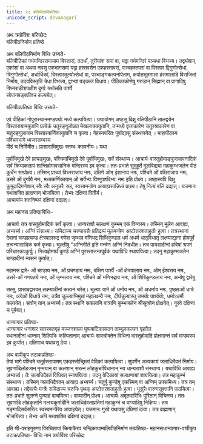 ```yaml
---
title: २३ बलिपीठादिप्रतिष्ठा
unicode_script: devanagari
---
```


अथ त्रयोविंशः परिच्छेदः  
बलिपीठनिर्माण प्रतिष्ठे  

अथ बलिपीठनिर्माण विधिः उच्यते-  
बलिपीठिकां गर्भमन्दिरसमायाम विस्तारां, तदर्धां, तुरीयांश समां वा, यद्वा गर्भमन्दिरं  पञ्चधा विभज्य। तद्व्यंशाम् एकांशां वा अथवा नवसु एकभागसमां यद्वा हस्तवशेन  एकहस्तावरां, पञ्चहस्तपरां वा विस्तार द्विगुणोत्सेधां, त्रिगुणोत्सेधां, अर्धार्धिकां, विस्तारतुल्योत्सेधां वा, पञ्चाङ्गकल्पनोपेताम्, कपोतभूतमाला हंसमालादि विराजितां  निर्माय, तदग्रविस्तृतिं त्रेधा विभज्य, द्वाभ्यां पङ्कजं विधाय।  पीठिकाकोणेषु गरुडान् सिह्मान् वा प्रागादिषु विघ्नराडीशपक्षीश दुर्गाः यथोन्नति पार्श्वे  
सोपानपङ्क्तीश्च कल्पयेत्।  

बलिपीठप्रतिष्ठा विधिः उच्यते-  

एवं पीठिकां गोपुरास्थानमण्डपयोः मध्ये कल्पयित्वा। यथायोगम् अष्टसु दिक्षु बलिपीठानि  तालद्वयेन विस्तारायामयुतानि प्रत्येकं चतुरङ्गुलोन्नत मेखलात्रययुतानि, तन्मध्ये  वृत्ताकारेण चतुरश्राकारेण वा चतुरङ्गुलायाम विस्तारकर्णिकायुतानि च कृत्वा।  गेहस्यपरितः पूर्वाद्यासु संस्थापयेत् । माहापीठस्य पश्चिमभागे ध्वजस्तम्भस्य  
पीठं च निर्मिमीत। प्रासादाभिमुखः स्तम्भः कल्पनीयः। यथा  

पूर्वाभिमुखे देवे प्रत्यङ्मुखः, पश्चिमाभिमुखे देवे पूर्वाभिमुखः, सर्वं संस्थाप्य। आचार्यः  वास्तुहोमाङ्कुरावापनादिकं सर्वं क्रियाकलापं शान्तिहोमावसानिकं मन्दिरस्य इव कृत्वा।  ततः प्रभाते सुमुहूर्ते मूलविद्यया महाकुम्भजलेन पीठं कूर्चेन सम्प्रोक्ष्य। तस्मिन् प्राच्यां  विघ्नराजाय नमः, दक्षिणे ओम् ईशानाय नमः, पश्चिमे ओं पक्षिराजाय नमः, उत्तरे ओं दुर्गायै  नमः, मध्यकर्णिकायाम् ओं सर्वेभ्यः विष्णुपार्षदेभ्यः नमः इति प्रोक्ष्य। अष्टास्वपि दिक्षु  कुमुदादिगणेशान् स्वैः स्वैः अनुचरैः सह, स्वस्वमन्त्रेण आवाह्यसान्निध्यं प्राथ्र्य। तेषु  नित्यं बलिं दद्यात्। यजमानः यथाशक्ति ब्राह्मणान् भोजयित्वा। तेभ्यः दक्षिणां वितीर्य।  
आचार्याय शतनिष्फां दक्षिणां दद्यात्।  

अथ महानस प्रतिष्ठाविधिः-  

आचार्यः तत्र वास्तुहोमादिकं सर्वं कृत्वा। धान्यराशौ सलक्षणं कुम्भम् एकं विन्यस्य।  तस्मिन् मूलेन आवाह्य, अभ्यर्च्य। अग्निं संसाध्य। समिदाज्य चरुपायसैः प्रतिद्रव्यं  मूलमन्त्रेण अष्टोत्तरशताहुतीः हुत्वा। तत्रस्थानां देवानां चण्डप्रचण्ड क्षेत्रपालरुद्र गणेश  जृम्भल मणिभद्र शिभिकुण्डल धर्म अधर्म धातृविधातृ लक्ष्म्याद्यानां होमपूर्वं  तत्वन्यासादिकं कर्म कृत्वा। चुल्लीषु  "अग्निमीले इति मन्त्रेण अग्निं निदधीत। तत्र  पायसादीनां हविषां श्रपणं परिचारकाःकुर्युः। नित्यहोमार्थं कुण्डे अग्निं पुरस्तात्तन्त्रपूर्वकं  यथाविधि स्थापयित्वा। तदनु महाकुम्भजलेन चण्डादीनां न्यसनं कुर्यात्।  

महानस द्वारे- ओं चण्डाय नमः, ओं प्रचण्डाय नमः, 
दक्षिण पार्श्वे -ओं क्षेत्रपालाय नमः, ओम् ईश्वराय नमः, उत्तरे-ओं गणपतये नमः, ओं  जृम्भलाय नमः, पश्चिमे ओं मणिभद्राय नमः, ओं शिबिकुण्डलाय नमः, अन्येषु द्वारेषु  

सत्सु, प्रासादद्वारवत् लक्ष्म्यादीनां कल्पनं चरेत्। चुल्याः वामे ओं धर्माय नमः, ओं  अधर्माय नमः, पृष्ठतःओं धात्रे नमः, अग्रेओं विधात्रे नमः, तत्रैव चुल्ल्याभिमुखं महालक्ष्म्यै  नमः, दीर्घचुल्यास्तु उभयोः पार्श्वयोः, धर्माऽधर्मौ कल्पयेत्। सर्वान् तान् अभ्यर्च्य। तत्र  स्थानि सकलानि पात्राणि कुम्भजलेन श्रीसूक्तेन प्रोक्षयेत्। गुरवे दक्षिणा च पूर्ववत्।  

धान्यागार प्रतिष्ठा-  
धान्यागार धनागार सारस्वतगृह मज्जनशाला पुष्पवाटिकासदन ताम्बूलकल्पन गृहतैल  
स्थानादीनां धाम्नाम् शिल्पिभिः कल्पितानाम् आचार्यः शास्त्रोक्तेन विधिना वास्तुहोमादि  प्रोक्षणान्तं सर्वं मण्डपस्य इव कुर्यात्। दक्षिणाच यथावसु देया।  

अथ वापीकूप तटाकप्रतिष्ठा-  
तेषां भागे पश्चिमे चतुर्हस्तायामम् एकहस्तोच्छ्रितां वेदिकां कल्पयित्वा। सुवर्णेन  अल्पकायं जलाधिदैवतं निर्माय। सुवर्णादिलोहजान् मृम्मयान् वा कलशान् सरत्न  लोहकूर्चापिधानान् नव धान्यराशौ संस्थाप्य। यथाविधि आवाह्य अभ्यर्च्य। तैः  जलाधिदैवतं विधिवत् स्नापयित्वा। तदनु वेदिकायां सलक्षणायां शाययित्वा। तत्र  महाकुम्भं संस्थाप्य। तस्मिन् जलाधिदैवतम् आवाह्य अभ्यर्च्य। चतुर्षु कुण्डेषु एकस्मिन्  वा अग्निम् उपसमिध्य। तत्र तम् आवाह्य। तद्दैवत्यैः मन्त्रैः समिदाज्य चरुभिः पृथक्  अष्टोत्तरशताहुतीः हुत्वा। भूसुरैः वारुणसूक्तानि पाठयित्वा। ततः प्रभाते सुलग्ने पुण्याहं  वाचयित्वा। वाप्यादीन् प्रोक्ष्य। आचार्यः अमृतवारिभिः पूरितान् विचिन्त्य। ततः  सुवर्णादि लोहकृतानि मत्स्यकूर्मादीनि जलाधिदेवताप्रतिमां महाकुम्भं च वाप्यादिषु  निक्षिप्य। तत्र गङ्गादिसर्वसरितः स्वस्वमन्त्रैरेव आवाहयेत्। यजमानः गुरवे यथावसु  दक्षिणां दत्वा। तत्र ब्राह्मणान् भोजयित्वा। तेभ्यः अपि यथाशक्ति दक्षिणां दद्यात्।  

इति श्री-वराहगुरुणा विरचितायां क्रियाकैरव चन्द्रिकायाम्बलिपीठनिर्माण तत्प्रतिष्ठा-  महानसधान्यागार-वापीकूप तटाकप्रतिष्ठा- विधिः नाम त्रयोविंशः परिच्छेदः  
